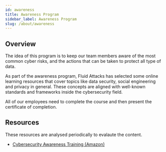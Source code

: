 ```yaml
---
id: awareness
title: Awareness Program
sidebar_label: Awareness Program
slug: /about/awareness
---
```


## Overview

The idea of this program
is to keep our team members aware
of the most common cyber risks,
and the actions that can be taken
to protect all type of data.

As part of the awareness program,
Fluid Attacks has selected
some online learning resources
that cover topics like data security,
social engineering and privacy in general.
These concepts are aligned
with well-known standards and frameworks
inside the cybersecurity field.

All of our employees need
to complete the course and then
present the certificate of completion.

## Resources

These resources are analysed periodically
to evalaute the content.

- [Cybersecurity Awareness Training (Amazon)](https://learnsecurity.amazon.com/)
